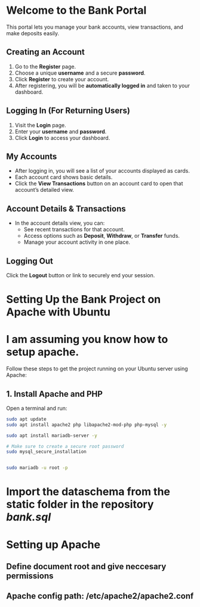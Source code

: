 






#  Welcome to the Bank Portal

This portal lets you manage your bank accounts, view transactions, and make deposits easily.

##  Creating an Account

1. Go to the **Register** page.
2. Choose a unique **username** and a secure **password**.
3. Click **Register** to create your account.
4. After registering, you will be **automatically logged in** and taken to your dashboard.

##  Logging In (For Returning Users)

1. Visit the **Login** page.
2. Enter your **username** and **password**.
3. Click **Login** to access your dashboard.

##  My Accounts

- After logging in, you will see a list of your accounts displayed as cards.
- Each account card shows basic details.
- Click the **View Transactions** button on an account card to open that account’s detailed view.

##  Account Details & Transactions

- In the account details view, you can:
  - See recent transactions for that account.
  - Access options such as **Deposit**, **Withdraw**, or **Transfer** funds.
  - Manage your account activity in one place.

##  Logging Out

Click the **Logout** button or link to securely end your session.




# Setting Up the Bank Project on Apache with Ubuntu
# I am assuming you know how to setup apache.

Follow these steps to get the project running on your Ubuntu server using Apache:
## 1. Install Apache and PHP

Open a terminal and run:

```bash
sudo apt update
sudo apt install apache2 php libapache2-mod-php php-mysql -y

sudo apt install mariadb-server -y

# Make sure to create a secure root password
sudo mysql_secure_installation


sudo mariadb -u root -p
```
# Import the dataschema from the static folder in the repository *bank.sql*

# Setting up Apache

## Define document root and give neccesary permissions

## Apache config path: /etc/apache2/apache2.conf
